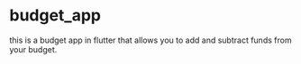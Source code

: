 # budget_app

this is a budget app in flutter that allows you to add and subtract funds from your budget.
